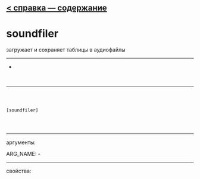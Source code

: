 [< справка — содержание](ceammc_lib.html)
---

# soundfiler


загружает и сохраняет таблицы в аудиофайлы

---

-
<br>


---


```



[soundfiler]


            
```

---
аргументы:

ARG_NAME: -<br>

---
свойства:


